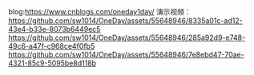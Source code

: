blog:https://www.cnblogs.com/oneday1day/
演示视频：https://github.com/sw1014/OneDay/assets/55648946/8335a01c-ad12-43e4-b33e-8073b6449ec5
https://github.com/sw1014/OneDay/assets/55648946/285a92d9-e748-49c6-a47f-c968ce4f0fb5
https://github.com/sw1014/OneDay/assets/55648946/7e8ebd47-70ae-4321-85c9-5095be8d118b
